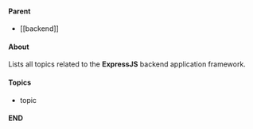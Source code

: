 #### Parent
- [[backend]]

#### About
Lists all topics related to the **ExpressJS** backend application framework.

#### Topics
- topic

#### END



